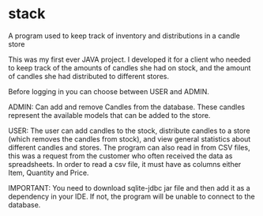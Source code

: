 # stack
A program used to keep track of inventory and distributions in a candle store

This was my first ever JAVA project. I developed it for a client who needed to keep track of the amounts of candles she had on stock, and the amount of candles she had distributed to different stores. 

Before logging in you can choose between USER and ADMIN.

ADMIN:
Can add and remove Candles from the database. These candles represent the available models that can be added to the store.

USER:
The user can add candles to the stock, distribute candles to a store (which removes the candles from stock), and view general statistics about different candles and stores. The program can also read in from CSV files, this was a request from the customer who often received the data as spreadsheets. In order to read a csv file, it must have as columns either Item, Quantity and Price.

IMPORTANT:
You need to download sqlite-jdbc jar file and then add it as a dependency in your IDE. If not, the program will be unable to connect to the database.

